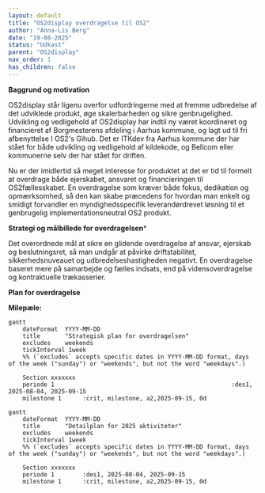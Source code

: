```yaml
---
layout: default
title: "OS2display overdragelse til OS2"
author: "Anna-Lis Berg"
date: "19-08-2025"
status: "Udkast"
parent: "OS2display"
nav_order: 1
has_children: false
---
```

**Baggrund og motivation**

OS2display står ligenu overfor udfordringerne med at fremme udbredelse af det udviklede produkt, øge skalerbarheden og sikre genbrugelighed.
Udvikling og vedligehold af OS2display har indtil ny været koordineret og financieret af Borgmesterens afdeling i Aarhus kommune,  og lagt ud til fri afbenyttelse I OS2's Gihub.
Det er ITKdev fra Aarhus kommune der har stået for både udvikling og vedligehold af kildekode, og Bellcom eller kommunerne selv der har stået for driften.

Nu er der imidlertid så meget interesse for produktet at det er tid til formelt at overdrage både ejerskabet, ansvaret og financieringen til OS2fællesskabet. 
En overdragelse som kræver både fokus, dedikation og opmærksomhed, så den kan skabe præcedens for hvordan man enkelt og smidigt forvandler en myndighedsspecifik leverandørdrevet løsning
til et genbrugelig implementationsneutral OS2 produkt.

**Strategi og målbillede for overdragelsen***

Det overordnede mål at sikre en glidende overdragelse af ansvar, ejerskab og beslutningsret, så man undgår at påvirke driftstabilitet, sikkerhedsnuveauet og udbredelseshastigheden negativt.
En overdragelse baseret mere på samarbejde og fælles indsats, end på vidensoverdragelse og kontraktuelle trækasserier. 



**Plan for overdragelse**

**Milepæle:**


```mermaid
gantt
    dateFormat  YYYY-MM-DD
    title       "Strategisk plan for overdragelsen"
    excludes    weekends
    tickInterval 1week
    %% (`excludes` accepts specific dates in YYYY-MM-DD format, days of the week ("sunday") or "weekends", but not the word "weekdays".)

    Section xxxxxxx
    periode 1                                                  :des1, 2025-08-04, 2025-09-15
    milestone 1      :crit, milestone, a2,2025-09-15, 0d
```
```mermaid
gantt
    dateFormat  YYYY-MM-DD
    title       "Detailplan for 2025 aktiviteter"
    excludes    weekends
    tickInterval 1week
    %% (`excludes` accepts specific dates in YYYY-MM-DD format, days of the week ("sunday") or "weekends", but not the word "weekdays".)

    Section xxxxxxx
    periode 1        :des1, 2025-08-04, 2025-09-15
    milestone 1      :crit, milestone, a2,2025-09-15, 0d
```
